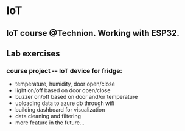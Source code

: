 # IoT
## IoT course @Technion. Working with ESP32.
## Lab exercises

### course project -- IoT device for fridge: 
* temperature, humidity, door open/close
* light on/off based on door open/close
* buzzer on/off based on door and/or temperature
* uploading data to azure db through wifi
* building dashboard for visualization
* data cleaning and filtering
* more feature in the future...
